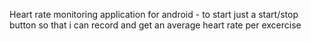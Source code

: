 Heart rate monitoring application for android - to start just a start/stop button so that i can record and get an average heart rate per excercise
